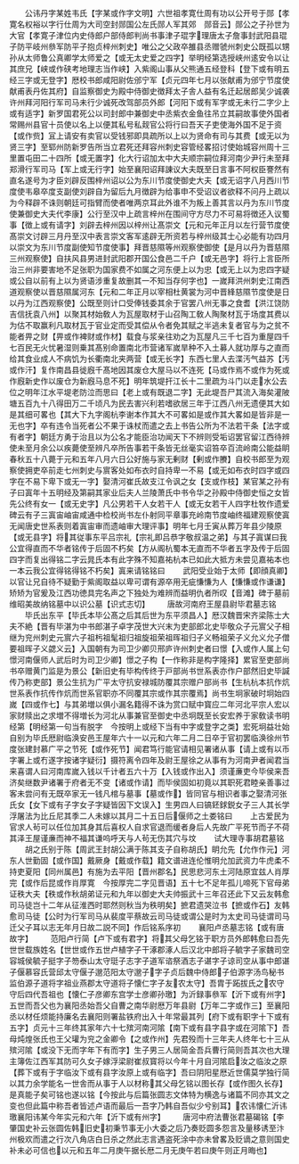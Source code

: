 <!-- { "loadSidebar": true } -->
　　公讳丹字某姓韦氏【字某或作字文明】六世祖孝寛仕周有功以公开号于郧【孝寛名权裕以字行仕周为大司空封郧国公左氏郧人军其郊　郧音云】郧公之子孙世为大官【孝寛子津位内史侍郎户部侍郎判尚书事津子琨字理唐太子詹事封武阳县琨子防平岐州叅军防平子抱贞梓州刺史】唯公之父政卒雒县丞赠虢州刺史公既孤以甥孙从太师鲁公真卿学太师爱之【或无太史爱之四字】举明经第选授峡州逺安令以让其庶兄【峡或作硖考地理志当作峡】入紫阁山事从父熊通五经登科【登下或有明五经三字或无登字】厯校书郎咸阳尉佐邠宁军【贞元四年七月以张献甫为邠宁节度使献甫表丹佐其府】自监察御史为殿中侍御史徴拜太子舎人益有名迁起居郎吴少诚袭许州拜河阳行军司马未行少诚死改驾部员外郎【河阳下或有军字或无未行二字少上或有适字】新罗国君死公以司封郎中兼御史中丞紫衣金鱼往吊立其嗣故事使外国者常赐州县官十员使以名上以便其私号私觌官公将行曰吾天子吏使海外国不足于资【或作赀】冝上请安有卖官以受钱邪即具疏所以上以为贤命有司与其费【或无以为贤三字】至郓州防新罗告所当立君死还拜容州刺史容管经畧招讨使始城容州周十三里置屯田二十四所【或无置字】化大行诏加太中大夫顺宗嗣位拜河南少尹行未至拜郑滑行军司马【军上或无行字】始至襄阳诏拜諌议大夫既至日言事不阿权臣謇然有直名遂号为才臣刘辟反围梓州诏以公为东川节度使御史大夫【或无诏字八月西川节度使韦皋卒度支副使刘辟自为留后九月徴辟为给事申不受诏议者欲释不问丹上疏以为今释辟不诛则朝廷可指臂而使者唯两京耳此外谁不为叛上善其言以丹为东川节度使兼御史大夫代李康】公行至汉中上疏言梓州在围间守方尽力不可易将徴还入议蜀事【徴上或有请字】刘辟去梓州因以梓州让髙崇文【元和元年正月以左行营节度使髙崇文讨辟三月丹至汉中表言崇文客军逺辟无所资若与梓州级其士心必能有功四月以崇文为东川节度副使知节度使事】拜晋慈隰等州观察使御使【是月以丹为晋慈隰三州观察使】自扶风县男进封武阳郡开国公食邑二千户【或无邑字】将行上言臣所治三州非要害地不足张职为国家费不如属之河东便上以为忠【或无上以为忠四字疑或公自以前有上以为贤语涉重复故删其一不知当存何字也】一嵗拜洪州刺史江南西道观察使以晋慈隰属河东【元和二年正月以宰相杜黄裳为河中晋綘慈隰节度使是日以丹为江西观察使】公既至则计口受俸钱委其余于官罢八州无事之食耆【洪江饶防吉信抚袁八州】以聚其材始敎人为瓦屋取材于山召陶工敎人陶聚材瓦于场度其费以为估不取赢利凡取材瓦于官业定而受其偿从令者免其赋之半逃未复者官与为之贫不能者畀之财【畀或作裨财或作材】载食与浆亲往劝之为瓦屋凡三千七百为重屋四千七百民无火忧暑湿则乗其髙别命置南北市营诸军嵗旱种不入土募人就功厚与之直而给其食业成人不病饥为长衢南北夹两营【或无长字】东西七里人去渫汚气益苏【汚或作汗】复作南昌县徙廐千髙地因其废仓大屋马以不连死【马或作焉不或作为死或作廐新史作以废仓为新廐马息不死】明年筑堤扞江长十二里疏为斗门以走水公去位之明年江水平堤老防泣而思曰【老上或有既退二字】无此堤吾尸其流入海矣灌陂塘五百九十八得田万二千顷凡为民去害兴利若嗜欲居三年于江西八州无遗便其大如是其细可畧也【其大下九字阁杭李谢本作其大不可畧如是或作其大畧如是皆非是一无也字】卒有违令当死者公不果于诛杖而遣之去上书告公所为不法若干条【法字或有者字】朝廷方勇于治且以为公名才能臣治功闻天下不辨则受垢诏罢官留江西待辨使未至月余公以疾薨使至辨凡卒所告事若干条皆无丝毫实诏笞卒百流岭南公能益眀春秋五十八薨于元和五年八月六日公好施与家无剰财【剰或作賸】自校书郎至为观察使拥吏卒前走七州刺史与賔客处如布衣时自持卑一不易【或无如布衣时四字或四字在不易下卑下或无一字】娶清河崔氏故支江令讽之女【支或作枝】某官某之孙有子曰寘年十五明经及第嗣其家业后夫人兰陵萧氏中书令华之孙殿中侍御史恒之女皆先公终有女一【或无史字】凡公男若干人女若干人【或无女若干人四字杜牧作遗爱碑云有子三寘宙岫宙咸通中检校尚书左仆射同平章事充岭南节度岫终福建观察使寘无闻唐史世系表则着寘宙审而遗岫审大理评事】明年七月壬寅从葬万年县少陵原【或无县字】将其従事东平吕宗礼【宗礼即吕恭字敬叔温之弟】与其子寘谋曰我公宜得直而不华者铭传于后固不朽矣【方从阁杭蜀本无直而不华者五字及传于后固四字而复出得铭二字云晁氏本有此字殊不知嘉祐杭本已如此大抵方未尝见嘉祐本也一本云我公宜得铭得铭不朽矣】寘来请铭铭曰
　　武阳受业始于太师【即顔真卿】以官让兄自待不疑勤于紫阁取益以卑可谓有源卒用无疵慊慊为人【慊慊或作谦谦】矫矫为官爰及江西功徳具完名声之下独处为难辨而益明仇者所叹【音滩】碑于墓前维昭美故纳铭墓中以识公墓【识式志切】
　　唐故河南府王屋县尉毕君墓志铭
　　毕氏出东平【毕氏本毕公髙之后其后世为东平须昌人】厯汉魏晋宋齐梁陈士大夫不絶【晋有毕湛为中书郎湛子卓字茂世大兴末为吏部郎北史毕敬众子元賔父子相继为兖州刺史元賔六子祖杇祖髦祖归祖旋祖荣祖晖祖归子义畅祖荣子义允义允子僧要祖晖子义勰义云】入国朝有为司卫少卿贝邢庐许州刺史者曰憬【入或作人属上句憬河南偃师人武后时为司卫少卿】憬之子构【一作称非是构字隆择】累官至吏部尚书卒赠黄门监是为景公【新旧史有毕构传终于戸部尚书世系表亦作户部然旧史毕諴传乃称吏部】景公生抗为广平太守抗安禄城防覆其宗赠户部尚书【生杭杭本抗作炕世系表作抗传作炕而世系官职亦不同覆其宗或作其宗覆焉】尚书生坰家破时坰始四嵗【四或作七】与其弟増以俱小漏名籍得不诛为赏口赋中寳应二年河北平宗人宏以家财赎出之求増不得増长为河北从事兼官至御史中丞坰既至长安宏养于家敎读书明经第【明经第一句当有脱字　今按明上或经下当有中字或登字之类】宏死坰益壮始自别为毕氏厯尉临涣安邑王屋年六十一以元和六年二月二日卒于官初罢临涣徐州节度张建封慕广平之节死【或作死节】闻君笃行能官请相见署诸从事【请上或有以币字署上或冇遂字按诸字疑衍】摄符离令四年及尉王屋徐之从事有为河南尹者闻君当来喜谓人曰河南库嵗入钱以千计者五六十万【入钱或作出入】须谨亷吏今毕侯来吾济矣继数尹诸署于府者无不变【诸或作请】而毕侯固如初竟以其职死君睦亲善事过客未尝问有无既卒家无一钱凡棺与墓事【墓或作】皆同官与相识者事之娶清河张氏女【女下或有子字女子字疑皆因下文误入】生男四人曰镐鉟銶鋭女子三人其长学浮屠法为比丘尼其季二人未嫁以其月二十五日后偃师之土娄铭曰
　　上古爱民为官求人茍可以任位加其身其后喜权人自求官退而缓者身后人先故广平死节而子不荷其泽王屋谨亷而神不福其谦呜呼天与人茍无伤其穴与坟
　　试大理寺事胡君墓铭
　　胡之氏别于陈【周武王封胡公满于陈其支子自称胡氏】眀允先【允作作元】河东人世勤固【或作国】戴厥身【戴或作载】籍文谱进连伦惟明允加武资力牛虎柔不持吏夏阳【同州属邑】有施为去平阳【晋州郡名】民思悲河东土河陆原宜兹人肖厚完【或作后昆或作肖厚寛　今按厚完二字见晋语】五十七不足年孤儿啼死下官母弟证秩大夫【秩或作秋胡弟证元和九年以御史大夫帅振武十三年召还此下又云友韩愈司马徒岂十二年从征淮西时耶然则秋当为秩明矣】摭君遗哭泣书【摭或作石】友韩愈司马徒【公时为行军司马从裴度平蔡故云司马徒或谓公是时为太史司马徒谓司马迁父子耳以志无年月日故二説不同】作后铭系序初
　　襄阳卢丞墓志铭【或有唐故字】
　　范阳卢行简【卢下或有君字】将其父母乞铭于职方员外郎韩愈曰吾先世世载族姓名【世世或作五世卢植字子干涿郡涿人后汉北中郎将子毓字子家魏司空容城侯毓子挺字子笏泰山太守珽子志字子道军谘祭酒志子谌字子谅司空从事中郎谌子偃慕容氏营邱太守偃子邈范阳太守邈子字子贞后魏中侍郎子伯源字汤鸟秘书监伯源子道将字祖业燕郡太守道将子懐仁字子友农太守】吾胄于跖拔氏之农守守后四代吾祖也【懐仁子彦卿东宫学士彦卿孙璬】为沂録事叅军【沂下或有州字】五世而吾父也为襄阳丞始吾父自曹之南华尉厯万年县尉【万年二字或作三】至襄阳丞以材任烦能持廉名去襄阳则署盐铁府出入十年常最其列【府下或有职字十下或有五字】贞元十三年终其家年六十七殡河南河隂【南下或有县字县字或在河隂下】吾母炖煌张氏也王父瓘为兖之金卿令【之或作州】先君殁而十三年夫人终年七十三从殡河隂【或没下无而字年下有而字】生子男三人居简金吾兵曹行简则吾其次也大理主簿佐江西军其防可久女子嫁浮梁尉崔叔寳将以今年十月自河隂启汝之临汝之原【葬下或有于字临汝下或有县字汝原上或有临字】吾曰阴阳星厯近世儒莫学独行简以其力余学能名一世舎而从事于人以材称其父母乞铭以图长存【或作图久长存】是真能子矣可铭也遂以铭【今按此与后篇张圆志文体特为横逸与诸篇不同亦其文之变也但此篇中称吾者皆述卢语而最后一吾字乃韩自吾似少兮别耳】农讳懐仁沂讳璬襄阳讳某今年实元和六年【沂下或有州字】
　　唐河中府法曹张君墓碣铭【李肇国史补云张圆佐韩旧史初秉节事无小大委之后乃奏贬圆多怨言及量移诱至汴州极欢而遣之行次八角店白日杀之然此志言遇盗死涂中亦未曾畧及贬谪之意则国史补未必可信也以元和五年二月庚午据长厯二月无庚午若曰庚午则正月晦也】
